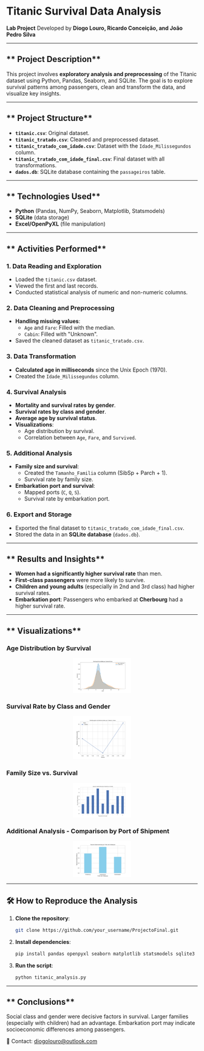 # **Titanic Survival Data Analysis**
**Lab Project**
Developed by **Diogo Louro, Ricardo Conceição, and João Pedro Silva**

---

## ** Project Description**
This project involves **exploratory analysis and preprocessing** of the Titanic dataset using Python, Pandas, Seaborn, and SQLite. The goal is to explore survival patterns among passengers, clean and transform the data, and visualize key insights.

---

## ** Project Structure**
- **`titanic.csv`**: Original dataset.
- **`titanic_tratado.csv`**: Cleaned and preprocessed dataset.
- **`titanic_tratado_com_idade.csv`**: Dataset with the `Idade_Milissegundos` column.
- **`titanic_tratado_com_idade_final.csv`**: Final dataset with all transformations.
- **`dados.db`**: SQLite database containing the `passageiros` table.

---

## ** Technologies Used**
- **Python** (Pandas, NumPy, Seaborn, Matplotlib, Statsmodels)
- **SQLite** (data storage)
- **Excel/OpenPyXL** (file manipulation)

---

## ** Activities Performed**

### **1. Data Reading and Exploration**
- Loaded the `titanic.csv` dataset.
- Viewed the first and last records.
- Conducted statistical analysis of numeric and non-numeric columns.

### **2. Data Cleaning and Preprocessing**
- **Handling missing values**:
  - `Age` and `Fare`: Filled with the median.
  - `Cabin`: Filled with "Unknown".
- Saved the cleaned dataset as `titanic_tratado.csv`.

### **3. Data Transformation**
- **Calculated age in milliseconds** since the Unix Epoch (1970).
- Created the `Idade_Milissegundos` column.

### **4. Survival Analysis**
- **Mortality and survival rates by gender**.
- **Survival rates by class and gender**.
- **Average age by survival status**.
- **Visualizations**:
  - Age distribution by survival.
  - Correlation between `Age`, `Fare`, and `Survived`.

### **5. Additional Analysis**
- **Family size and survival**:
  - Created the `Tamanho_Familia` column (SibSp + Parch + 1).
  - Survival rate by family size.
- **Embarkation port and survival**:
  - Mapped ports (`C`, `Q`, `S`).
  - Survival rate by embarkation port.

### **6. Export and Storage**
- Exported the final dataset to `titanic_tratado_com_idade_final.csv`.
- Stored the data in an **SQLite database** (`dados.db`).

---

## ** Results and Insights**
- **Women had a significantly higher survival rate** than men.
- **First-class passengers** were more likely to survive.
- **Children and young adults** (especially in 2nd and 3rd class) had higher survival rates.
- **Embarkation port**: Passengers who embarked at **Cherbourg** had a higher survival rate.

---

## ** Visualizations**
### **Age Distribution by Survival**
<p align="center">
  <img src="images/age_distribution_by_survival.png" width="30%" alt="Distribuição da Idade por Sobrevivência">
</p>

### **Survival Rate by Class and Gender**
<p align="center">
  <img src="images/survival_rate_by_class_and_gender.png" width="30%" alt="Distribuição por Classe e Genero">
</p>

### **Family Size vs. Survival**
<p align="center">
  <img src="images/familysize_vs_survival.png" width="30%" alt="Relação entre Familia e Sobrevivencia">
</p>

### **Additional Analysis - Comparison by Port of Shipment**
<p align="center">
  <img src="images/comparison_by_port_of_shipment.png" width="30%" alt="Análise Adicional - Comparação por Porto de Embarque">
</p>

---

## **🛠 How to Reproduce the Analysis**
1. **Clone the repository**:
   ```bash
   git clone https://github.com/your_username/ProjectoFinal.git
   
2. **Install dependencies**:
    ```bash
   pip install pandas openpyxl seaborn matplotlib statsmodels sqlite3

3. **Run the script**:
    ```bash   
    python titanic_analysis.py

---

## ** Conclusions**

Social class and gender were decisive factors in survival.
Larger families (especially with children) had an advantage.
Embarkation port may indicate socioeconomic differences among passengers.

📧 Contact: diogolouro@outlook.com
